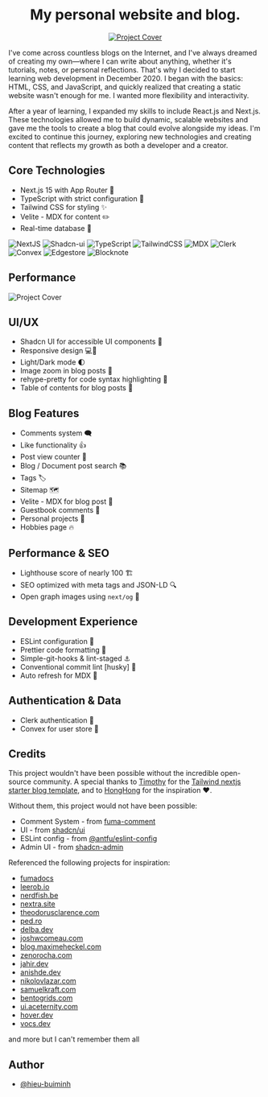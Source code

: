 <div align="center">
  <h1>My personal website and blog.</h1>

  <a target="_blank" href="[https://honghong.me](https://hieu-buiminh.vercel.app/)">
    <img alt="Project Cover" src="https://hieu-buiminh.vercel.app/assets/images/content/post/project-blog/personal-website/cover.png">
  </a>
</div>

I've come across countless blogs on the Internet, and I've always dreamed of creating my own—where I can write about anything, whether it's tutorials, notes, or personal reflections. That's why I decided to start learning web development in December 2020. I began with the basics: HTML, CSS, and JavaScript, and quickly realized that creating a static website wasn't enough for me. I wanted more flexibility and interactivity.

After a year of learning, I expanded my skills to include React.js and Next.js. These technologies allowed me to build dynamic, scalable websites and gave me the tools to create a blog that could evolve alongside my ideas. I'm excited to continue this journey, exploring new technologies and creating content that reflects my growth as both a developer and a creator.

## Core Technologies

- Next.js 15 with App Router 🚦
- TypeScript with strict configuration 🚧
- Tailwind CSS for styling ✨
- Velite - MDX for content ✏️
- Real-time database 🔗

![NextJS](https://img.shields.io/badge/Next-black?style=for-the-badge&logo=next.js&logoColor=white)
![Shadcn-ui](https://img.shields.io/badge/shadcn/ui-000000.svg?style=for-the-badge&logo=shadcn/ui&logoColor=white)
![TypeScript](https://img.shields.io/badge/TypeScript-3178C6.svg?style=for-the-badge&logo=TypeScript&logoColor=white)
![TailwindCSS](https://img.shields.io/badge/Tailwind_CSS-38B2AC.svg?style=for-the-badge&logo=Tailwind-CSS&logoColor=white)
![MDX](https://img.shields.io/badge/Velite-black.svg?style=for-the-badge&logo=MDX&logoColor=d7a928&labelColor=000000)
![Clerk](https://img.shields.io/badge/Clerk-6C47FF.svg?style=for-the-badge&logo=Clerk&logoColor=white)
![Convex](https://img.shields.io/badge/Convex-ee342f.svg?style=for-the-badge&logo=Convex&logoColor=white)
![Edgestore](https://img.shields.io/badge/Edgestore-a57fff.svg?style=for-the-badge&logo=Edgestore&logoColor=white)
![Blocknote](https://img.shields.io/badge/Blocknote-ff8c00.svg?style=for-the-badge&logo=Blocknote&logoColor=white)

## Performance

<img alt="Project Cover" src="https://hieu-buiminh.vercel.app/assets/images/content/post/project-blog/personal-website/hieu-buiminh.vercel.app-light-house.png">

## UI/UX

- Shadcn UI for accessible UI components 💋
- Responsive design 💻📲
- Light/Dark mode 🌓
- Image zoom in blog posts 📸
- rehype-pretty for code syntax highlighting 🔦
- Table of contents for blog posts 🧱

## Blog Features

- Comments system 🗨️
- Like functionality 👍
- Post view counter 🔢
- Blog / Document post search 📚
- Tags 🏷️
- Sitemap 🗺️
- Velite - MDX for blog post 📄
- Guestbook comments 💬
- Personal projects 🦾
- Hobbies page 🔥

## Performance & SEO

- Lighthouse score of nearly 100 🏗️
- SEO optimized with meta tags and JSON-LD 🔍
- Open graph images using `next/og` 📸

## Development Experience

- ESLint configuration 🔨
- Prettier code formatting 💄
- Simple-git-hooks & lint-staged ⚓
- Conventional commit lint [husky] 🐶
- Auto refresh for MDX 📄

## Authentication & Data

- Clerk authentication 🥸
- Convex for user store 💾

## Credits

This project wouldn't have been possible without the incredible open-source community. A special thanks to [Timothy](https://www.timlrx.com/) for the [Tailwind nextjs starter blog template](https://github.com/timlrx/tailwind-nextjs-starter-blog), and to [HongHong](https://honghong.me/) for the inspiration ❤️.

Without them, this project would not have been possible:

- Comment System - from [fuma-comment](https://github.com/fuma-nama/fuma-comment)
- UI - from [shadcn/ui](https://github.com/shadcn-ui/ui)
- ESLint config - from [@antfu/eslint-config](https://github.com/antfu/eslint-config)
- Admin UI - from [shadcn-admin](https://github.com/satnaing/shadcn-admin)

Referenced the following projects for inspiration:

- [fumadocs](https://fumadocs.vercel.app/)
- [leerob.io](https://leerob.io/)
- [nerdfish.be](https://www.nerdfish.be/)
- [nextra.site](https://nextra.site/)
- [theodorusclarence.com](https://theodorusclarence.com/)
- [ped.ro](https://ped.ro/)
- [delba.dev](https://delba.dev/)
- [joshwcomeau.com](https://www.joshwcomeau.com/)
- [blog.maximeheckel.com](https://blog.maximeheckel.com/)
- [zenorocha.com](https://zenorocha.com/)
- [jahir.dev](https://jahir.dev/)
- [anishde.dev](https://anishde.dev/)
- [nikolovlazar.com](https://nikolovlazar.com/)
- [samuelkraft.com](https://samuelkraft.com/)
- [bentogrids.com](https://bentogrids.com/)
- [ui.aceternity.com](https://ui.aceternity.com/)
- [hover.dev](https://www.hover.dev/)
- [vocs.dev](https://vocs.dev/)

and more but I can't remember them all

## Author

- [@hieu-buiminh](https://github.com/Hieu-BuiMinh)
